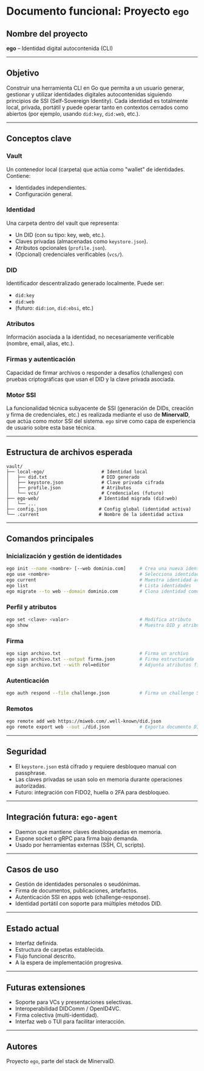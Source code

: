# Documento funcional: Proyecto `ego`

## Nombre del proyecto

**ego** – Identidad digital autocontenida (CLI)

---

## Objetivo

Construir una herramienta CLI en Go que permita a un usuario generar, gestionar y utilizar identidades digitales autocontenidas siguiendo principios de SSI (Self-Sovereign Identity). Cada identidad es totalmente local, privada, portátil y puede operar tanto en contextos cerrados como abiertos (por ejemplo, usando `did:key`, `did:web`, etc.).

---

## Conceptos clave

### Vault

Un contenedor local (carpeta) que actúa como "wallet" de identidades. Contiene:

* Identidades independientes.
* Configuración general.

### Identidad

Una carpeta dentro del vault que representa:

* Un DID (con su tipo: key, web, etc.).
* Claves privadas (almacenadas como `keystore.json`).
* Atributos opcionales (`profile.json`).
* (Opcional) credenciales verificables (`vcs/`).

### DID

Identificador descentralizado generado localmente. Puede ser:

* `did:key`
* `did:web`
* (futuro: `did:ion`, `did:ebsi`, etc.)

### Atributos

Información asociada a la identidad, no necesariamente verificable (nombre, email, alias, etc.).

### Firmas y autenticación

Capacidad de firmar archivos o responder a desafíos (challenges) con pruebas criptográficas que usan el DID y la clave privada asociada.

### Motor SSI

La funcionalidad técnica subyacente de SSI (generación de DIDs, creación y firma de credenciales, etc.) es realizada mediante el uso de **MinervaID**, que actúa como motor SSI del sistema. `ego` sirve como capa de experiencia de usuario sobre esta base técnica.

---

## Estructura de archivos esperada

```plaintext
vault/
├── local-ego/                     # Identidad local
│   ├── did.txt                    # DID generado
│   ├── keystore.json              # Clave privada cifrada
│   ├── profile.json               # Atributos
│   └── vcs/                       # Credenciales (futuro)
├── ego-web/                      # Identidad migrada (did:web)
│   └── ...
├── config.json                   # Config global (identidad activa)
└── .current                      # Nombre de la identidad activa
```

---

## Comandos principales

### Inicialización y gestión de identidades

```bash
ego init --name <nombre> [--web dominio.com]     # Crea una nueva identidad
ego use <nombre>                                 # Selecciona identidad activa
ego current                                      # Muestra identidad activa
ego list                                         # Lista identidades
ego migrate --to web --domain dominio.com        # Clona identidad como did:web
```

### Perfil y atributos

```bash
ego set <clave> <valor>                          # Modifica atributo
ego show                                         # Muestra DID y atributos
```

### Firma

```bash
ego sign archivo.txt                             # Firma un archivo
ego sign archivo.txt --output firma.json         # Firma estructurada
ego sign archivo.txt --with rol=editor           # Adjunta atributos firmados
```

### Autenticación

```bash
ego auth respond --file challenge.json           # Firma un challenge SSI
```

### Remotos

```bash
ego remote add web https://miweb.com/.well-known/did.json
ego remote export web --out ./did.json           # Exporta documento DID
```

---

## Seguridad

* El `keystore.json` está cifrado y requiere desbloqueo manual con passphrase.
* Las claves privadas se usan solo en memoria durante operaciones autorizadas.
* Futuro: integración con FIDO2, huella o 2FA para desbloqueo.

---

## Integración futura: `ego-agent`

* Daemon que mantiene claves desbloqueadas en memoria.
* Expone socket o gRPC para firma bajo demanda.
* Usado por herramientas externas (SSH, CI, scripts).

---

## Casos de uso

* Gestión de identidades personales o seudónimas.
* Firma de documentos, publicaciones, artefactos.
* Autenticación SSI en apps web (challenge-response).
* Identidad portátil con soporte para múltiples métodos DID.

---

## Estado actual

* Interfaz definida.
* Estructura de carpetas establecida.
* Flujo funcional descrito.
* A la espera de implementación progresiva.

---

## Futuras extensiones

* Soporte para VCs y presentaciones selectivas.
* Interoperabilidad DIDComm / OpenID4VC.
* Firma colectiva (multi-identidad).
* Interfaz web o TUI para facilitar interacción.

---

## Autores

Proyecto `ego`, parte del stack de MinervaID.
